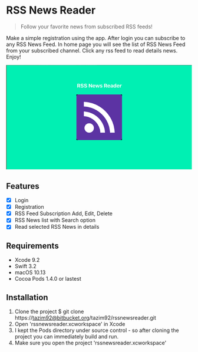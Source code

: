# RSS News Reader
> Follow your favorite news from subscribed RSS feeds!

Make a simple registration using the app. After login you can subscribe to any RSS News Feed. 
In home page you will see the list of RSS News Feed from your subscribed channel.
Click any rss feed to read details news. Enjoy!

![](header.png)

## Features

- [x] Login
- [x] Registration
- [x] RSS Feed Subscription Add, Edit, Delete
- [x] RSS News list with Search option
- [x] Read selected RSS News in details

## Requirements

- Xcode 9.2
- Swift 3.2
- macOS 10.13
- Cocoa Pods 1.4.0 or lastest

## Installation

1. Clone the project
   $ git clone https://tazim92@bitbucket.org/tazim92/rssnewsreader.git
2. Open 'rssnewsreader.xcworkspace' in Xcode
3. I kept the Pods directory under source control - so after cloning the project you can immediately build and run.
4. Make sure you open the project  'rssnewsreader.xcworkspace'
